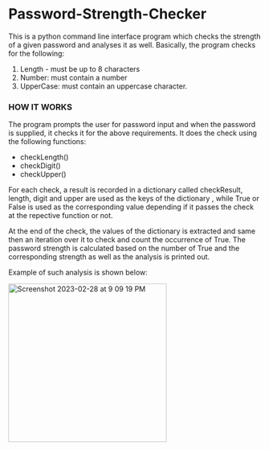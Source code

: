 # Password-Strength-Checker
This is a python command line interface program which checks the strength of a given password and analyses it as well.
Basically, the program checks for the following:
1. Length - must be up to 8 characters
2. Number: must contain a number
3. UpperCase: must contain an uppercase character.

<h3>HOW IT WORKS</h3>

The program prompts the user for password input and when the password is supplied, it checks it for the above requirements.
It does the check using the following functions:
- checkLength()
- checkDigit()
- checkUpper()

For each check, a result is recorded in a dictionary called checkResult, length, digit and upper are used as the keys of the dictionary ,
while True or False is used as the corresponding value depending if it passes the check at the repective function or not.

At the end of the check, the values of the dictionary is extracted and same then an iteration over it to check and count the occurrence of True.
The password strength is calculated based on the number of True and the corresponding strength as well as the analysis is printed out.

Example of such analysis is shown below:

<img width="315" alt="Screenshot 2023-02-28 at 9 09 19 PM" src="https://user-images.githubusercontent.com/48632180/221967149-e18da51a-7e46-4286-a845-d3d2c7b65c6e.png">


